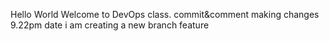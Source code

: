 Hello World
Welcome to DevOps class. commit&comment
making changes
9.22pm
date
i am creating a new branch feature